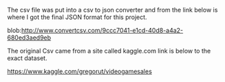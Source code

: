 The csv file was put into a csv to json converter and from the link below is where I got the final JSON format for 
this project.

  blob:http://www.convertcsv.com/9ccc7041-e1cd-40d8-a4a2-680ed3aed9eb
  
The original Csv came from a site called kaggle.com link is below to the exact dataset.

  https://www.kaggle.com/gregorut/videogamesales
